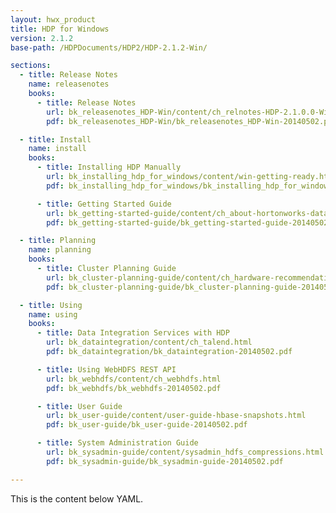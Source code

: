 ```yaml
---
layout: hwx_product
title: HDP for Windows
version: 2.1.2
base-path: /HDPDocuments/HDP2/HDP-2.1.2-Win/

sections:
  - title: Release Notes
    name: releasenotes
    books:
      - title: Release Notes
        url: bk_releasenotes_HDP-Win/content/ch_relnotes-HDP-2.1.0.0-Win.html
        pdf: bk_releasenotes_HDP-Win/bk_releasenotes_HDP-Win-20140502.pdf

  - title: Install
    name: install
    books:
      - title: Installing HDP Manually
        url: bk_installing_hdp_for_windows/content/win-getting-ready.html
        pdf: bk_installing_hdp_for_windows/bk_installing_hdp_for_windows-20140502.pdf

      - title: Getting Started Guide
        url: bk_getting-started-guide/content/ch_about-hortonworks-data-platform.html
        pdf: bk_getting-started-guide/bk_getting-started-guide-20140502.pdf

  - title: Planning
    name: planning
    books:
      - title: Cluster Planning Guide
        url: bk_cluster-planning-guide/content/ch_hardware-recommendations.html
        pdf: bk_cluster-planning-guide/bk_cluster-planning-guide-20140502.pdf

  - title: Using
    name: using
    books:
      - title: Data Integration Services with HDP
        url: bk_dataintegration/content/ch_talend.html
        pdf: bk_dataintegration/bk_dataintegration-20140502.pdf

      - title: Using WebHDFS REST API
        url: bk_webhdfs/content/ch_webhdfs.html
        pdf: bk_webhdfs/bk_webhdfs-20140502.pdf

      - title: User Guide
        url: bk_user-guide/content/user-guide-hbase-snapshots.html
        pdf: bk_user-guide/bk_user-guide-20140502.pdf

      - title: System Administration Guide
        url: bk_sysadmin-guide/content/sysadmin_hdfs_compressions.html
        pdf: bk_sysadmin-guide/bk_sysadmin-guide-20140502.pdf

---
```


This is the content below YAML.
